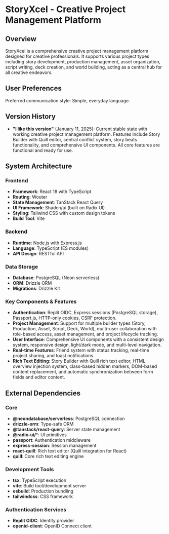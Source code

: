 # StoryXcel - Creative Project Management Platform

## Overview
StoryXcel is a comprehensive creative project management platform designed for creative professionals. It supports various project types including story development, production management, asset organization, script writing, deck creation, and world building, acting as a central hub for all creative endeavors.

## User Preferences
Preferred communication style: Simple, everyday language.

## Version History
- **"I like this version"** (January 11, 2025): Current stable state with working creative project management platform. Features include Story Builder with Quill editor, central conflict system, story beats functionality, and comprehensive UI components. All core features are functional and ready for use.

## System Architecture

### Frontend
- **Framework**: React 18 with TypeScript
- **Routing**: Wouter
- **State Management**: TanStack React Query
- **UI Framework**: Shadcn/ui (built on Radix UI)
- **Styling**: Tailwind CSS with custom design tokens
- **Build Tool**: Vite

### Backend
- **Runtime**: Node.js with Express.js
- **Language**: TypeScript (ES modules)
- **API Design**: RESTful API

### Data Storage
- **Database**: PostgreSQL (Neon serverless)
- **ORM**: Drizzle ORM
- **Migrations**: Drizzle Kit

### Key Components & Features
- **Authentication**: Replit OIDC, Express sessions (PostgreSQL storage), Passport.js, HTTP-only cookies, CSRF protection.
- **Project Management**: Support for multiple builder types (Story, Production, Asset, Script, Deck, World), multi-user collaboration with role-based access, asset management, and project lifecycle tracking.
- **User Interface**: Comprehensive UI components with a consistent design system, responsive design, light/dark mode, and multi-level navigation.
- **Real-time Features**: Friend system with status tracking, real-time project sharing, and toast notifications.
- **Rich Text Editing**: Story Builder with Quill rich text editor, HTML overview injection system, class-based hidden markers, DOM-based content replacement, and automatic synchronization between form fields and editor content.

## External Dependencies

### Core
- **@neondatabase/serverless**: PostgreSQL connection
- **drizzle-orm**: Type-safe ORM
- **@tanstack/react-query**: Server state management
- **@radix-ui/***: UI primitives
- **passport**: Authentication middleware
- **express-session**: Session management
- **react-quill**: Rich text editor (Quill integration for React)
- **quill**: Core rich text editing engine

### Development Tools
- **tsx**: TypeScript execution
- **vite**: Build tool/development server
- **esbuild**: Production bundling
- **tailwindcss**: CSS framework

### Authentication Services
- **Replit OIDC**: Identity provider
- **openid-client**: OpenID Connect client
